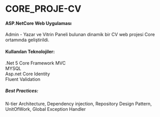 # CORE_PROJE-CV
#### ASP.NetCore Web Uygulaması</br>
Admin - Yazar ve Vitrin Paneli bulunan dinamik bir CV web projesi Core ortamında geliştirildi.
#### Kullanılan Teknolojiler:
.Net 5 Core Framework MVC</br>
MYSQL</br>
Asp.net Core Identity</br>
Fluent Validation</br>
##### Best Practices:</br>
N-tier Architecture, Dependency injection, Repository Design Pattern, UnitOfWork, Global Exception Handler 









